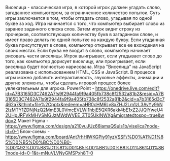 Виселица - классическая игра, в которой игрок должен угадать слово, загаданное компьютером, за ограниченное количество попыток.
Суть игры заключается в том, чтобы отгадать слово, угадывая по одной букве за ход.
Игра начинается с того, что компьютер выбирает слово из заранее заданного списка слов.
Затем игрок видит строку из прочерков, соответствующих количеству букв в загаданном слове, и имеет право делать по одной попытке на каждую букву.
Если угаданная буква присутствует в слове, компьютер открывает все ее вхождения на своих местах.
Если буква не входит в слово, компьютер начинает рисовать части виселицы. Игрок выигрывает, если угадывает слово до того, как компьютер дорисует виселицу, или проигрывает, если виселица будет полностью нарисована.
Игра "Виселица" на JavaScript реализована с использованием HTML, CSS и JavaScript.
В процессе игры можно добавить интерактивность, звуковые эффекты, анимации и другие элементы, чтобы сделать игровой процесс более увлекательным для игрока.
PowerPoint - https://onedrive.live.com/edit?id=A7B3165D3C7462A7!s9f2944fa9f9a405fb738c8f2532a81b2&resid=A7B3165D3C7462A7!s9f2944fa9f9a405fb738c8f2532a81b2&cid=a7b3165d3c7462a7&ithint=file%2Cpptx&redeem=aHR0cHM6Ly8xZHJ2Lm1zL3AvYy9hN2IzMTY1ZDNjNzQ2MmE3L0VmcEVLWi1hbjE5QXR6akk4bE1xZ2JJQlYweU42UHpJRFVkMHVSMGJzMWdWVEE_ZT05UklNWXg&migratedtospo=true&wdo=2
Макет Figma - https://www.figma.com/design/a210vuJUz66iamaQSuls1b/viselica?node-id=0-1
Блок-схемы - https://www.figma.com/board/Ant7rhHIWKGPiy91yzVSSF/%D0%A1%D1%85%D0%B5%D0%BC%D0%B0-%D0%92%D0%B8%D1%81%D0%B5%D0%BB%D0%B8%D1%86%D1%8B?node-id=0-1&t=mNuVLVNyGMSPxh8T-0
